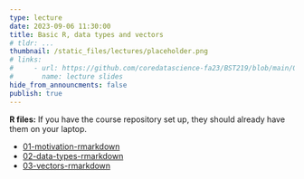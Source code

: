 ```yaml
---
type: lecture
date: 2023-09-06 11:30:00
title: Basic R, data types and vectors
# tldr: ...
thumbnail: /static_files/lectures/placeholder.png
# links:
#     - url: https://github.com/coredatascience-fa23/BST219/blob/main/00_course_introduction/Lecture_01.pdf
#       name: lecture slides
hide_from_announcments: false
publish: true
---
```

**R files:**
If you have the course repository set up, they should already have them on your laptop.
- [01-motivation-rmarkdown](https://github.com/coredatascience-fa23/BST219/blob/main/01_R-basics/00-intro-to-rmarkdown.Rmd)
- [02-data-types-rmarkdown](https://github.com/coredatascience-fa23/BST219/blob/main/01_R-basics/02-data-types.Rmd)
- [03-vectors-rmarkdown](https://github.com/coredatascience-fa23/BST219/blob/main/01_R-basics/03-vectors.Rmd)
